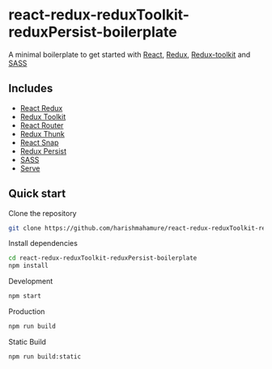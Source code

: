 # react-redux-reduxToolkit-reduxPersist-boilerplate

A minimal boilerplate to get started with [React](https://facebook.github.io/react/), [Redux](http://redux.js.org/), [Redux-toolkit](https://redux-toolkit.js.org/) and [SASS](https://sass-lang.com/)

## Includes

- [React Redux](https://react-redux.js.org/)
- [Redux Toolkit](https://redux-toolkit.js.org/)
- [React Router](https://reacttraining.com/react-router/)
- [Redux Thunk](https://github.com/gaearon/redux-thunk/)
- [React Snap](https://www.npmjs.com/package/react-snap)
- [Redux Persist](https://www.npmjs.com/package/redux-persist)
- [SASS](https://sass-lang.com/)
- [Serve](https://github.com/vercel/serve#readme)

## Quick start

Clone the repository

```bash
git clone https://github.com/harishmahamure/react-redux-reduxToolkit-reduxPersist-boilerplate.git
```

Install dependencies

```bash
cd react-redux-reduxToolkit-reduxPersist-boilerplate
npm install
```

Development

```bash
npm start
```

Production

```bash
npm run build
```

Static Build

```bash
npm run build:static
```
